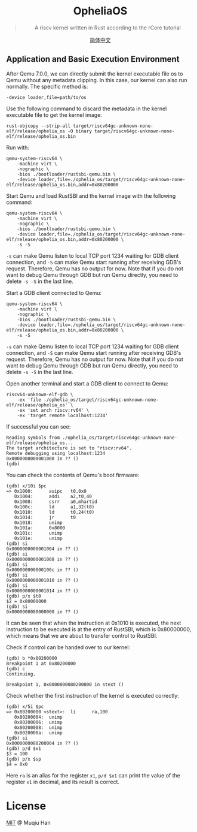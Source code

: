 <div align="center">

<img>

# OpheliaOS

> A riscv kernel written in Rust according to the rCore tutorial

[简体中文](./README-zh.md)

</div>

## Application and Basic Execution Environment

After Qemu 7.0.0, we can directly submit the kernel executable file os to Qemu without any metadata clipping. In this case, our kernel can also run normally. The specific method is: 
```
-device loader,file=path/to/os
```

Use the following command to discard the metadata in the kernel executable file to get the kernel image:
```
rust-objcopy --strip-all target/riscv64gc-unknown-none-elf/release/ophelia_os -O binary target/riscv64gc-unknown-none-elf/release/ophelia_os.bin
```

Run with:
```
qemu-system-riscv64 \
    -machine virt \
    -nographic \
    -bios ./bootloader/rustsbi-qemu.bin \
    -device loader,file=./ophelia_os/target/riscv64gc-unknown-none-elf/release/ophelia_os.bin,addr=0x80200000
```

Start Qemu and load RustSBI and the kernel image with the following command:
```
qemu-system-riscv64 \
    -machine virt \
    -nographic \
    -bios ./bootloader/rustsbi-qemu.bin \
    -device loader,file=./ophelia_os/target/riscv64gc-unknown-none-elf/release/ophelia_os.bin,addr=0x80200000 \
	-s -S
```

`-s` can make Qemu listen to local TCP port 1234 waiting for GDB client connection, and `-S` can make Qemu start running after receiving GDB's request. Therefore, Qemu has no output for now. Note that if you do not want to debug Qemu through GDB but run Qemu directly, you need to delete `-s -S` in the last line.

Start a GDB client connected to Qemu:
```
qemu-system-riscv64 \
    -machine virt \
    -nographic \
    -bios ./bootloader/rustsbi-qemu.bin \
    -device loader,file=./ophelia_os/target/riscv64gc-unknown-none-elf/release/ophelia_os.bin,addr=0x80200000 \
	-s -S
```

`-s` can make Qemu listen to local TCP port 1234 waiting for GDB client connection, and `-S` can make Qemu start running after receiving GDB's request. Therefore, Qemu has no output for now. Note that if you do not want to debug Qemu through GDB but run Qemu directly, you need to delete `-s -S` in the last line.

Open another terminal and start a GDB client to connect to Qemu:
```
riscv64-unknown-elf-gdb \
    -ex 'file ./ophelia_os/target/riscv64gc-unknown-none-elf/release/ophelia_os' \
    -ex 'set arch riscv:rv64' \
    -ex 'target remote localhost:1234'
```

If successful you can see:
```
Reading symbols from ./ophelia_os/target/riscv64gc-unknown-none-elf/release/ophelia_os...
The target architecture is set to "riscv:rv64".
Remote debugging using localhost:1234
0x0000000000001000 in ?? ()
(gdb)
```

You can check the contents of Qemu's boot firmware:
```
(gdb) x/10i $pc
=> 0x1000:      auipc   t0,0x0
   0x1004:      addi    a2,t0,40
   0x1008:      csrr    a0,mhartid
   0x100c:      ld      a1,32(t0)
   0x1010:      ld      t0,24(t0)
   0x1014:      jr      t0
   0x1018:      unimp
   0x101a:      0x8000
   0x101c:      unimp
   0x101e:      unimp
(gdb) si
0x0000000000001004 in ?? ()
(gdb) si
0x0000000000001008 in ?? ()
(gdb) si
0x000000000000100c in ?? ()
(gdb) si
0x0000000000001010 in ?? ()
(gdb) si
0x0000000000001014 in ?? ()
(gdb) p/x $t0
$2 = 0x80000000
(gdb) si
0x0000000080000000 in ?? ()
```

It can be seen that when the instruction at 0x1010 is executed, the next instruction to be executed is at the entry of RustSBI, which is 0x80000000, which means that we are about to transfer control to RustSBI.

Check if control can be handed over to our kernel:
```
(gdb) b *0x80200000
Breakpoint 1 at 0x80200000
(gdb) c
Continuing.

Breakpoint 1, 0x0000000080200000 in stext ()
```

Check whether the first instruction of the kernel is executed correctly:
```
(gdb) x/5i $pc
=> 0x80200000 <stext>:  li      ra,100
   0x80200004:  unimp
   0x80200006:  unimp
   0x80200008:  unimp
   0x8020000a:  unimp
(gdb) si
0x0000000080200004 in ?? ()
(gdb) p/d $x1
$3 = 100
(gdb) p/x $sp
$4 = 0x0
```

Here `ra` is an alias for the register `x1`, `p/d $x1` can print the value of the register `x1` in decimal, and its result is correct.

# License
[MIT](./LICENSE) @ Muqiu Han
